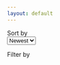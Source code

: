 ```yaml
---
layout: default
---
```

<script>
function hideOrShowText(text) {
    text.classList.toggle("is-clipped");
    text.style.whiteSpace = text.classList.contains("is-clipped") ?  "nowrap" : "normal";
}
</script>
<div id="main-wrap" class="is-flex  is-flex-direction-column ">
    <nav class="level filters">
       <div class="filter level-item">
          <div class="tag is-size-6 is-white"> Sort by </div>
          <select name="sort-by" id="sort-by">
             <option value="newest">Newest</option>
             <option value="oldest">Oldest</option>
             <option value="name">Name</option>
          </select>
      </div>
      <div class="filter level-item filter-tags">
        <p class="has-text-centered">Filter by</p>
        <div id="tags" class="is-flex"></div>
      </div>
      <div class="level-item">
        <p id="info"></p>
      </div>
    </nav>
    <div  id="resources" class="is-flex-wrap-wrap is-flex is-justify-content-center" >
  </div>
</div>
